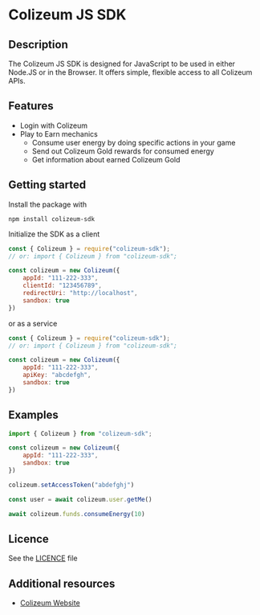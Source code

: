 # Colizeum JS SDK

## Description

The Colizeum JS SDK is designed for JavaScript to be used in either Node.JS or in the Browser.
It offers simple, flexible access to all Colizeum APIs.

## Features

- Login with Colizeum
- Play to Earn mechanics
    - Consume user energy by doing specific actions in your game
    - Send out Colizeum Gold rewards for consumed energy
    - Get information about earned Colizeum Gold

## Getting started

Install the package with

```shell
npm install colizeum-sdk
```

Initialize the SDK as a client

```JavaScript
const { Colizeum } = require("colizeum-sdk");
// or: import { Colizeum } from "colizeum-sdk";

const colizeum = new Colizeum({
    appId: "111-222-333",
    clientId: "123456789",
    redirectUri: "http://localhost",
    sandbox: true
})
```

or as a service

```JavaScript
const { Colizeum } = require("colizeum-sdk");
// or: import { Colizeum } from "colizeum-sdk";

const colizeum = new Colizeum({
    appId: "111-222-333",
    apiKey: "abcdefgh",
    sandbox: true
})
```

## Examples

```JavaScript
import { Colizeum } from "colizeum-sdk";

const colizeum = new Colizeum({
    appId: "111-222-333",
    sandbox: true
})

colizeum.setAccessToken("abdefghj")

const user = await colizeum.user.getMe()

await colizeum.funds.consumeEnergy(10)
```

## Licence

See the [LICENCE](./LICENCE.txt) file

## Additional resources

- [Colizeum Website](https://colizeum.com)
